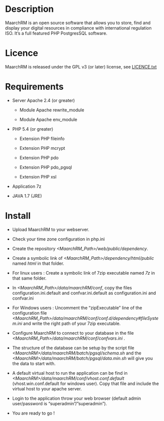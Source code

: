 Description
===========

MaarchRM is an open source software that allows you to store, find and display
your digital resources in compliance with international regulation ISO. It’s a
full featured PHP PostgresSQL software.

Licence
=======

MaarchRM is released under the GPL v3 (or later) license, see
[LICENCE.txt](https://labs.maarch.org/maarch/maarchRM/blob/master/LICENCE.txt)

Requirements
============

-   Server Apache 2.4 (or greater)

    -   Module Apache rewrite_module

    -   Module Apache env_module

-   PHP 5.4 (or greater)

    -   Extension PHP fileinfo

    -   Extension PHP mcrypt

    -   Extension PHP pdo

    -   Extension PHP pdo_pgsql

    -   Extension PHP xsl

-   Application 7z

-   JAVA 1.7 (JRE)

Install
=======

-   Upload MaarchRM to your webserver.

-   Check your time zone configuration in php.ini

-   Create the repository *\<MaarchRM_Path\>/web/public/dependency*.

-   Create a symbolic link of *\<MaarchRM_Path\>/dependency/html/public* named
    *html* in that folder.

-   For linux users : Create a symbolic link of 7zip executable named *7z* in
    that same folder.

-   In *\<MaarchRM_Path\>/data/maarchRM/conf*, copy the files
    configuration.ini.default and confvar.ini.default as configuration.ini and
    confvar.ini

-   For Windows users : Uncomment the “zipExecutable” line of the configuration
    file
    *\<MaarchRM_Path\>/data/maarchRM/conf/conf.d/dependency\#fileSystem.ini* and
    write the right path of your 7zip executable.

-   Configure MaarchRM to connect to your database in the file
    *\<MaarchRM_Path\>/data/maarchRM/conf/confvars.ini* .

-   The structure of the database can be setup by the script file
    *\<MaarchRM\>/data/maarchRM/batch/pgsql/schema.sh* and the
    *\<MaarchRM\>/data/maarchRM/batch/pgsql/data.min.sh* will give you the data
    to start with.

-   A default virtual host to run the application can be find in
    *\<MaarchRM\>/data/maarchRM/conf/vhost.conf.default* (vhost.win.conf.default
    for windows user). Copy that file and include the virtual host to your
    apache server.

-   Login to the application throw your web browser (default admin user/password
    is “superadmin”/”superadmin”).

-   You are ready to go !

